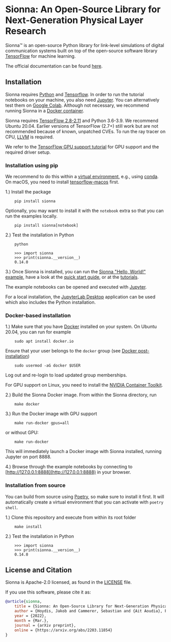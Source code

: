 <!--
SPDX-FileCopyrightText: Copyright (c) 2021-2023 NVIDIA CORPORATION & AFFILIATES. All rights reserved.
SPDX-License-Identifier: Apache-2.0
-->
# Sionna: An Open-Source Library for Next-Generation Physical Layer Research

Sionna&trade; is an open-source Python library for link-level simulations of digital communication systems built on top of the open-source software library [TensorFlow](https://www.tensorflow.org) for machine learning.

The official documentation can be found [here](https://nvlabs.github.io/sionna/).

## Installation
Sionna requires [Python](https://www.python.org/) and [Tensorflow](https://www.tensorflow.org/).
In order to run the tutorial notebooks on your machine, you also need [Jupyter](https://jupyter.org/).
You can alternatively test them on [Google Colab](https://colab.research.google.com/).
Although not necessary, we recommend running Sionna in a [Docker container](https://www.docker.com).

Sionna requires [TensorFlow 2.8-2.11](https://www.tensorflow.org/install) and Python 3.6-3.9. We recommend Ubuntu 20.04. Earlier versions of TensorFlow (2.7+) still work but are not recommended because of known, unpatched CVEs.
To run the ray tracer on CPU, [LLVM](https://llvm.org) is required.

We refer to the [TensorFlow GPU support tutorial](https://www.tensorflow.org/install/gpu) for GPU support and the required driver setup.

### Installation using pip

We recommend to do this within a [virtual environment](https://docs.python.org/3/tutorial/venv.html), e.g., using [conda](https://docs.conda.io).
On macOS, you need to install [tensorflow-macos](https://github.com/apple/tensorflow_macos) first.

1.) Install the package
```
    pip install sionna
```

Optionally, you may want to install it with the `notebook` extra so that you can run the examples locally.

```
    pip install sionna[notebook]
```

2.) Test the installation in Python
```
    python
```
```
    >>> import sionna
    >>> print(sionna.__version__)
    0.14.0
```

3.) Once Sionna is installed, you can run the [Sionna "Hello, World!" example](https://nvlabs.github.io/sionna/examples/Hello_World.html), have a look at the [quick start guide](https://nvlabs.github.io/sionna/quickstart.html), or at the [tutorials](https://nvlabs.github.io/sionna/tutorials.html).

The example notebooks can be opened and executed with [Jupyter](https://jupyter.org/).

For a local installation, the [JupyterLab Desktop](https://github.com/jupyterlab/jupyterlab-desktop) application can be used which also includes the Python installation.

### Docker-based installation

1.) Make sure that you have [Docker](<https://docs.docker.com/engine/install/ubuntu/>) installed on your system. On Ubuntu 20.04, you can run for example

```
    sudo apt install docker.io
```

Ensure that your user belongs to the `docker` group (see [Docker post-installation](<https://docs.docker.com/engine/install/linux-postinstall/>))

```
    sudo usermod -aG docker $USER
```
Log out and re-login to load updated group memberships.

For GPU support on Linux, you need to install the [NVIDIA Container Toolkit](https://github.com/NVIDIA/nvidia-docker).


2.) Build the Sionna Docker image. From within the Sionna directory, run

```
    make docker
```

3.) Run the Docker image with GPU support

```
    make run-docker gpus=all
```
or without GPU:
```
    make run-docker
```

This will immediately launch a Docker image with Sionna installed, running Jupyter on port 8888.

4.) Browse through the example notebooks by connecting to [http://127.0.0.1:8888](http://127.0.0.1:8888) in your browser.

### Installation from source

You can build from source using [Poetry](https://python-poetry.org/docs/), so make sure to install it first. It will automatically create a virtual environment that you can activate with `poetry shell`.

1.) Clone this repository and execute from within its root folder
```
    make install
```
2.) Test the installation in Python
```
    >>> import sionna
    >>> print(sionna.__version__)
    0.14.0
```

## License and Citation

Sionna is Apache-2.0 licensed, as found in the [LICENSE](https://github.com/nvlabs/sionna/blob/main/LICENSE) file.

If you use this software, please cite it as:
```bibtex
@article{sionna,
    title = {Sionna: An Open-Source Library for Next-Generation Physical Layer Research},
    author = {Hoydis, Jakob and Cammerer, Sebastian and {Ait Aoudia}, Fayçal and Vem, Avinash and Binder, Nikolaus and Marcus, Guillermo and Keller, Alexander},
    year = {2022},
    month = {Mar.},
    journal = {arXiv preprint},
    online = {https://arxiv.org/abs/2203.11854}
}
```
